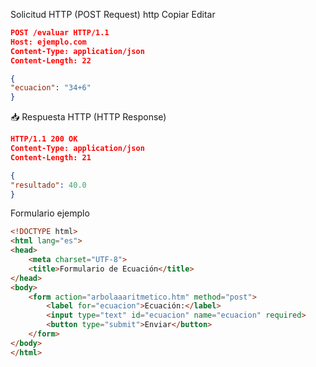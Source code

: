 Solicitud HTTP (POST Request)
http
Copiar
Editar
```json
POST /evaluar HTTP/1.1
Host: ejemplo.com
Content-Type: application/json
Content-Length: 22

{
"ecuacion": "34+6"
}
```        
        
📥 Respuesta HTTP (HTTP Response)

```json
HTTP/1.1 200 OK
Content-Type: application/json
Content-Length: 21

{
"resultado": 40.0
}
```
Formulario ejemplo

```html
<!DOCTYPE html>
<html lang="es">
<head>
    <meta charset="UTF-8">
    <title>Formulario de Ecuación</title>
</head>
<body>
    <form action="arbolaaaritmetico.htm" method="post">
        <label for="ecuacion">Ecuación:</label>
        <input type="text" id="ecuacion" name="ecuacion" required>
        <button type="submit">Enviar</button>
    </form>
</body>
</html>
```